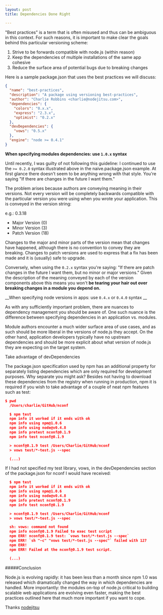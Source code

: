 ```yaml
---
layout: post
title: Dependencies Done Right

---
```


"Best practices" is a term that is often misused and thus can be ambiguous in this context. For such reasons, it is important to make clear the goals behind this particular versioning scheme:

1. Strive to be forwards compatible with node.js (within reason) 
2. Keep the dependencies of multiple installations of the same app cohesive 
3. Reduce the surface area of potential bugs due to breaking changes

Here is a sample package.json that uses the best practices we will discuss:

```json
{
  "name": "best-practices",
  "description": "A package using versioning best-practices",
  "author": "Charlie Robbins <charlie@nodejitsu.com>",
  "dependencies": {
    "colors": "0.x.x",
    "express": "2.3.x",
    "optimist": "0.2.x"
  },
  "devDependencies": {
    "vows": "0.5.x"
  },
  "engine": "node >= 0.4.1"
}
```

__When specifying modules dependencies: use `1.0.x` syntax__

Until recently, I was guilty of not following this guideline: I continued to use the `>= 0.2.0` syntax illustrated above in the naive.package.json example. At first glance there doesn't seem to be anything wrong with that style. You're saying "If there are changes in the future I want them." 

The problem arises because authors are conveying meaning in their versions. Not every version will be completely backwards compatible with the particular version you were using when you wrote your application. This is conveyed in the version string:

e.g.: 0.3.18
- Major Version (0) 
- Minor Version (3)
- Patch Version (18)

Changes to the major and minor parts of the version mean that changes have happened, although there is no convention to convey they are breaking. Changes to patch versions are used to express that a fix has been made and it is (usually) safe to upgrade.

Conversely, when using the `0.2.x` syntax you're saying: "If there are patch changes in the future I want them, but no minor or major versions." Given the description of the meaning conveyed by each of the version components above this means you won't __be tearing your hair out over breaking changes in a module you depend on.__

__When specifying node versions in apps: use `0.4.x` or `0.4.0` syntax
__

As with any sufficiently important problem, there are nuances to dependency management you should be aware of. One such nuance is the difference between specifying dependencies in an application vs. modules. 

Module authors encounter a much wider surface area of use cases, and as such should be more liberal in the versions of node.js they accept. On the other hand, application developers typically have no upstream dependencies and should be more explicit about what version of node.js they are expecting on the target system.

Take advantage of devDependencies

The package.json specification used by npm has an additional property for separately listing dependencies which are only required for development purposes. Why separate you might ask? Besides not having to download these dependencies from the registry when running in production, npm it is required if you wish to take advantage of a couple of neat npm features such as test:

``` json
$ pwd
  /Users/charlie/GitHub/nconf

  $ npm test
  npm info it worked if it ends with ok
  npm info using npm@1.0.6
  npm info using node@v0.4.8
  npm info pretest nconf@0.1.9
  npm info test nconf@0.1.9

  > nconf@0.1.9 test /Users/Charlie/GitHub/nconf
  > vows test/*-test.js --spec

  (...)
```

If I had not specified my test library, vows, in the devDependencies section of the package.json for nconf I would have received:

```json
  $ npm test
  npm info it worked if it ends with ok
  npm info using npm@1.0.6
  npm info using node@v0.4.8
  npm info pretest nconf@0.1.9
  npm info test nconf@0.1.9

  > nconf@0.1.9 test /Users/Charlie/GitHub/nconf
  > vows test/*-test.js --spec

  sh: vows: command not found
  npm info nconf@0.1.9 Failed to exec test script
  npm ERR! nconf@0.1.9 test: `vows test/*-test.js --spec`
  npm ERR! `sh "-c" "vows test/*-test.js --spec"` failed with 127
  npm ERR! 
  npm ERR! Failed at the nconf@0.1.9 test script.

  (...)
```

#####Conclusion

Node.js is evolving rapidly: it has been less than a month since npm 1.0 was released which dramatically changed the way in which dependencies are handled. More importantly: the modules on-top of node.js critical to building scalable web applications are evolving even faster, making the best practices outlined here that much more important if you want to cope.

Thanks [nodejitsu](http://blog.nodejitsu.com/package-dependencies-done-right/)
